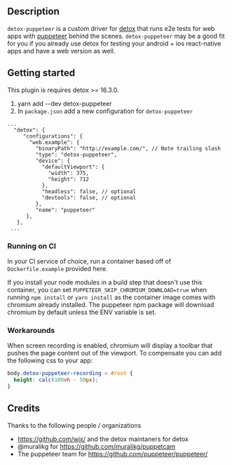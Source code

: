 ## Description

`detox-puppeteer` is a custom driver for [detox](https://github.com/wix/Detox/) that runs e2e tests for web apps with [puppeteer](https://github.com/puppeteer/puppeteer/) behind the scenes. `detox-puppeteer` may be a good fit for you if you already use detox for testing your android + ios react-native apps and have a web version as well.

## Getting started

This plugin is requires detox >= 16.3.0.

1. yarn add --dev detox-puppeteer
1. In `package.json` add a new configuration for `detox-puppeteer`

```
...
  "detox": {
     "configurations": {
       "web.example": {
         "binaryPath": "http://example.com/", // Note trailing slash
         "type": "detox-puppeteer",
         "device": {
           "defaultViewport": {
             "width": 375,
             "height": 712
           },
           "headless": false, // optional
           "devtools": false, // optional
         },
         "name": "puppeteer"
      },
   },
 ...
```

### Running on CI

In your CI service of choice, run a container based off of `Dockerfile.example` provided here.

If you install your node modules in a build step that doesn't use this container, you can set
`PUPPETEER_SKIP_CHROMIUM_DOWNLOAD=true` when running `npm install` or `yarn install` as the
container image comes with chromium already installed. The puppeteer npm package will download
chromium by default unless the ENV variable is set.

### Workarounds

When screen recording is enabled, chromium will display a toolbar that pushes the page content
out of the viewport. To compensate you can add the following css to your app:

```css
body.detox-puppeteer-recording > #root {
  height: calc(100vh - 50px);
}
```

## Credits

Thanks to the following people / organizations

- https://github.com/wix/ and the detox maintaners for detox
- @muralikg for https://github.com/muralikg/puppetcam
- The puppeteer team for https://github.com/puppeteer/puppeteer/
